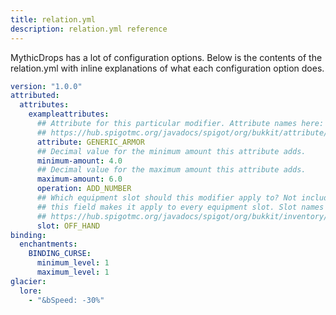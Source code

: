 ```yaml
---
title: relation.yml
description: relation.yml reference
---
```


MythicDrops has a lot of configuration options. Below is the contents of the relation.yml with inline explanations of
what each configuration option does.

```yaml
version: "1.0.0"
attributed:
  attributes:
    exampleattributes:
      ## Attribute for this particular modifier. Attribute names here:
      ## https://hub.spigotmc.org/javadocs/spigot/org/bukkit/attribute/Attribute.html
      attribute: GENERIC_ARMOR
      ## Decimal value for the minimum amount this attribute adds.
      minimum-amount: 4.0
      ## Decimal value for the maximum amount this attribute adds.
      maximum-amount: 6.0
      operation: ADD_NUMBER
      ## Which equipment slot should this modifier apply to? Not including
      ## this field makes it apply to every equipment slot. Slot names here:
      ## https://hub.spigotmc.org/javadocs/spigot/org/bukkit/inventory/EquipmentSlot.html
      slot: OFF_HAND
binding:
  enchantments:
    BINDING_CURSE:
      minimum_level: 1
      maximum_level: 1
glacier:
  lore:
    - "&bSpeed: -30%"
```
